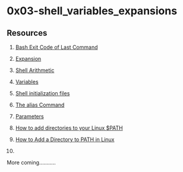 # 0x03-shell_variables_expansions



## Resources

1. [Bash Exit Code of Last Command](https://linuxhint.com/bash-exit-code-of-last-command/)

2. [Expansion](http://linuxcommand.org/lc3_lts0080.php)

3. [Shell Arithmetic](https://www.gnu.org/software/bash/manual/html_node/Shell-Arithmetic.html)

4. [Variables](https://tldp.org/LDP/Bash-Beginners-Guide/html/sect_03_02.html)

5. [Shell initialization files](https://tldp.org/LDP/Bash-Beginners-Guide/html/sect_03_01.html)

6. [The alias Command](http://www.linfo.org/alias.html)

7. [Parameters](Parameters)

8. [How to add directories to your Linux $PATH](https://www.techrepublic.com/article/linux-101-how-to-add-directories-to-your-linux-path/)

9. [How to Add a Directory to PATH in Linux](https://linuxize.com/post/how-to-add-directory-to-path-in-linux/)

10. 




More coming...........
